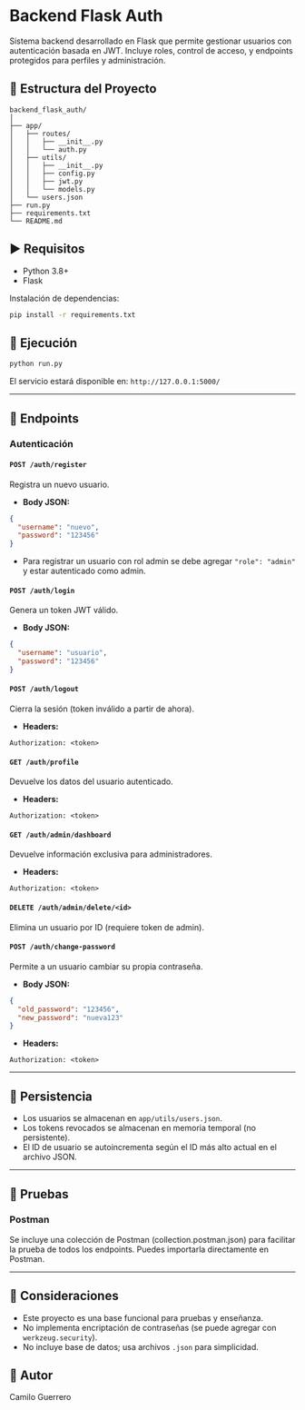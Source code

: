 # Backend Flask Auth

Sistema backend desarrollado en Flask que permite gestionar usuarios con autenticación basada en JWT. Incluye roles, control de acceso, y endpoints protegidos para perfiles y administración.

## 🔧 Estructura del Proyecto

```
backend_flask_auth/
│
├── app/
│   ├── routes/
│   │   ├── __init__.py
│   │   └── auth.py
│   ├── utils/
│   │   ├── __init__.py
│   │   ├── config.py
│   │   ├── jwt.py
│   │   └── models.py
│   └── users.json
├── run.py
├── requirements.txt
└── README.md
```

## ▶️ Requisitos

* Python 3.8+
* Flask

Instalación de dependencias:

```bash
pip install -r requirements.txt
```

## 🚀 Ejecución

```bash
python run.py
```

El servicio estará disponible en: `http://127.0.0.1:5000/`

---

## 🔐 Endpoints

### Autenticación

#### `POST /auth/register`

Registra un nuevo usuario.

* **Body JSON:**

```json
{
  "username": "nuevo",
  "password": "123456"
}
```

* Para registrar un usuario con rol admin se debe agregar `"role": "admin"` y estar autenticado como admin.

#### `POST /auth/login`

Genera un token JWT válido.

* **Body JSON:**

```json
{
  "username": "usuario",
  "password": "123456"
}
```

#### `POST /auth/logout`

Cierra la sesión (token inválido a partir de ahora).

* **Headers:**

```
Authorization: <token>
```

#### `GET /auth/profile`

Devuelve los datos del usuario autenticado.

* **Headers:**

```
Authorization: <token>
```

#### `GET /auth/admin/dashboard`

Devuelve información exclusiva para administradores.

* **Headers:**

```
Authorization: <token>
```

#### `DELETE /auth/admin/delete/<id>`

Elimina un usuario por ID (requiere token de admin).

#### `POST /auth/change-password`

Permite a un usuario cambiar su propia contraseña.

* **Body JSON:**

```json
{
  "old_password": "123456",
  "new_password": "nueva123"
}
```

* **Headers:**

```
Authorization: <token>
```

---

## 📁 Persistencia

* Los usuarios se almacenan en `app/utils/users.json`.
* Los tokens revocados se almacenan en memoria temporal (no persistente).
* El ID de usuario se autoincrementa según el ID más alto actual en el archivo JSON.

---

## 🧪 Pruebas

### Postman

Se incluye una colección de Postman (collection.postman.json) para facilitar la prueba de todos los endpoints. Puedes importarla directamente en Postman.

---

## 📝 Consideraciones

* Este proyecto es una base funcional para pruebas y enseñanza.
* No implementa encriptación de contraseñas (se puede agregar con `werkzeug.security`).
* No incluye base de datos; usa archivos `.json` para simplicidad.

## 👤 Autor

Camilo Guerrero